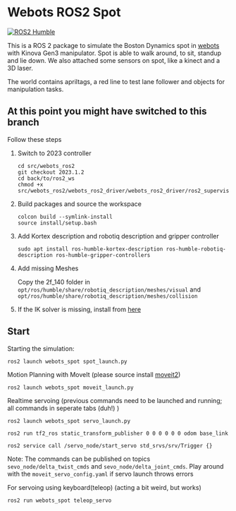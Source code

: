 # Webots ROS2 Spot

[![ROS2 Humble](https://github.com/MASKOR/webots_ros2_spot/actions/workflows/test_ros2_humble.yml/badge.svg?branch=main)](https://github.com/MASKOR/webots_ros2_spot/actions/workflows/test_ros2_humble.yml)

This is a ROS 2 package to simulate the Boston Dynamics spot in [webots](https://cyberbotics.com/) with Kinova Gen3 manipulator. Spot is able to walk around, to sit, standup and lie down. We also attached some sensors on spot, like a kinect and a 3D laser.

The world contains apriltags, a red line to test lane follower and objects for manipulation tasks.

## At this point you might have switched to this branch

Follow these steps

1. Switch to 2023 controller 
    ```
    cd src/webots_ros2
    git checkout 2023.1.2
    cd back/to/ros2_ws
    chmod +x src/webots_ros2/webots_ros2_driver/webots_ros2_driver/ros2_supervisor.py
    ```

2. Build packages and source the workspace
    ```
    colcon build --symlink-install
    source install/setup.bash
    ```

3. Add Kortex description and robotiq description and gripper controller
    ```
    sudo apt install ros-humble-kortex-description ros-humble-robotiq-description ros-humble-gripper-controllers
    ```

4. Add missing Meshes

    Copy the 2f_140 folder in ```opt/ros/humble/share/robotiq_description/meshes/visual``` and ```opt/ros/humble/share/robotiq_description/meshes/collision```

5. If the IK solver is missing, install from [here](https://github.com/PickNikRobotics/pick_ik)

## Start
Starting the simulation:
```
ros2 launch webots_spot spot_launch.py
```


Motion Planning with MoveIt (please source install [moveit2](https://moveit.picknik.ai/humble/doc/tutorials/getting_started/getting_started.html#create-a-colcon-workspace-and-download-tutorials))
```
ros2 launch webots_spot moveit_launch.py 
```

Realtime servoing (previous commands need to be launched and running; all commands in seperate tabs (duh!) )
```
ros2 launch webots_spot servo_launch.py

ros2 run tf2_ros static_transform_publisher 0 0 0 0 0 0 odom base_link

ros2 service call /servo_node/start_servo std_srvs/srv/Trigger {}
```
Note: The commands can be published on topics ```sevo_node/delta_twist_cmds``` and ```sevo_node/delta_joint_cmds```. Play around with the `moveit_servo_config.yaml` if servo launch throws errors

For servoing using keyboard(teleop) (acting a bit weird, but works)
```
ros2 run webots_spot teleop_servo 
```

